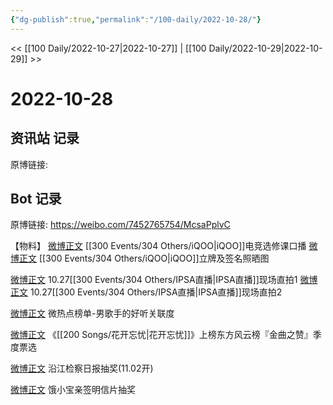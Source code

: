 ```yaml
---
{"dg-publish":true,"permalink":"/100-daily/2022-10-28/"}
---
```


<< [[100 Daily/2022-10-27\|2022-10-27]] | [[100 Daily/2022-10-29\|2022-10-29]] >>
# 2022-10-28

## 资讯站 记录

原博链接:

## Bot 记录

原博链接: https://weibo.com/7452765754/McsaPplvC

【物料】
[微博正文](https://weibo.com/6960161079/McmQFdQf7) [[300 Events/304 Others/iQOO\|iQOO]]电竞选修课口播
[微博正文](http://weibo.com/6378846558/McpAPfpe4) [[300 Events/304 Others/iQOO\|iQOO]]立牌及签名照晒图

[微博正文](http://weibo.com/6513304603/McmPgnv7l) 10.27[[300 Events/304 Others/IPSA直播\|IPSA直播]]现场直拍1
[微博正文](http://weibo.com/7633014126/McqvSciFc) 10.27[[300 Events/304 Others/IPSA直播\|IPSA直播]]现场直拍2

[微博正文](http://weibo.com/3960037780/McnNDpyXu) 微热点榜单-男歌手的好听关联度

[微博正文](https://weibo.com/1738376280/Mcp6dwWZG) 《[[200 Songs/花开忘忧\|花开忘忧]]》上榜东方风云榜『金曲之赞』季度票选

[微博正文](http://weibo.com/7168618354/McmuZncCg) 沿江检察日报抽奖(11.02开)

[微博正文](http://weibo.com/2606197387/McqjHer7Q) 饿小宝亲签明信片抽奖
